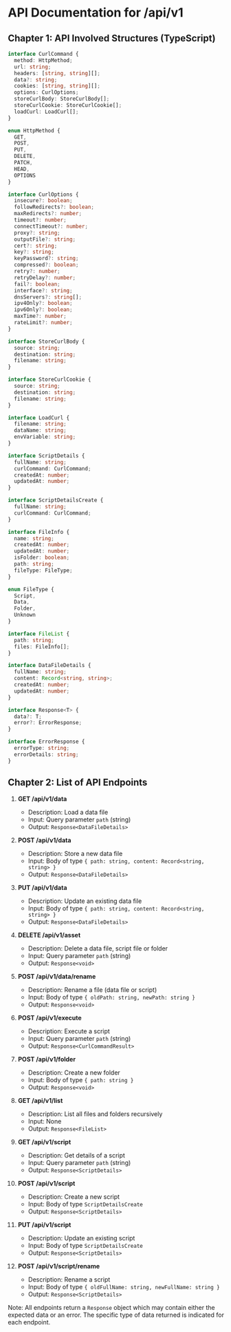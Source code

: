 # API Documentation for /api/v1

## Chapter 1: API Involved Structures (TypeScript)

```typescript
interface CurlCommand {
  method: HttpMethod;
  url: string;
  headers: [string, string][];
  data?: string;
  cookies: [string, string][];
  options: CurlOptions;
  storeCurlBody: StoreCurlBody[];
  storeCurlCookie: StoreCurlCookie[];
  loadCurl: LoadCurl[];
}

enum HttpMethod {
  GET,
  POST,
  PUT,
  DELETE,
  PATCH,
  HEAD,
  OPTIONS
}

interface CurlOptions {
  insecure?: boolean;
  followRedirects?: boolean;
  maxRedirects?: number;
  timeout?: number;
  connectTimeout?: number;
  proxy?: string;
  outputFile?: string;
  cert?: string;
  key?: string;
  keyPassword?: string;
  compressed?: boolean;
  retry?: number;
  retryDelay?: number;
  fail?: boolean;
  interface?: string;
  dnsServers?: string[];
  ipv4Only?: boolean;
  ipv6Only?: boolean;
  maxTime?: number;
  rateLimit?: number;
}

interface StoreCurlBody {
  source: string;
  destination: string;
  filename: string;
}

interface StoreCurlCookie {
  source: string;
  destination: string;
  filename: string;
}

interface LoadCurl {
  filename: string;
  dataName: string;
  envVariable: string;
}

interface ScriptDetails {
  fullName: string;
  curlCommand: CurlCommand;
  createdAt: number;
  updatedAt: number;
}

interface ScriptDetailsCreate {
  fullName: string;
  curlCommand: CurlCommand;
}

interface FileInfo {
  name: string;
  createdAt: number;
  updatedAt: number;
  isFolder: boolean;
  path: string;
  fileType: FileType;
}

enum FileType {
  Script,
  Data,
  Folder,
  Unknown
}

interface FileList {
  path: string;
  files: FileInfo[];
}

interface DataFileDetails {
  fullName: string;
  content: Record<string, string>;
  createdAt: number;
  updatedAt: number;
}

interface Response<T> {
  data?: T;
  error?: ErrorResponse;
}

interface ErrorResponse {
  errorType: string;
  errorDetails: string;
}
```

## Chapter 2: List of API Endpoints

1. **GET /api/v1/data**
   - Description: Load a data file
   - Input: Query parameter `path` (string)
   - Output: `Response<DataFileDetails>`

2. **POST /api/v1/data**
   - Description: Store a new data file
   - Input: Body of type `{ path: string, content: Record<string, string> }`
   - Output: `Response<DataFileDetails>`

3. **PUT /api/v1/data**
   - Description: Update an existing data file
   - Input: Body of type `{ path: string, content: Record<string, string> }`
   - Output: `Response<DataFileDetails>`

4. **DELETE /api/v1/asset**
   - Description: Delete a data file, script file or folder
   - Input: Query parameter `path` (string)
   - Output: `Response<void>`

5. **POST /api/v1/data/rename**
   - Description: Rename a file (data file or script)
   - Input: Body of type `{ oldPath: string, newPath: string }`
   - Output: `Response<void>`

6. **POST /api/v1/execute**
   - Description: Execute a script
   - Input: Query parameter `path` (string)
   - Output: `Response<CurlCommandResult>`

7. **POST /api/v1/folder**
   - Description: Create a new folder
   - Input: Body of type `{ path: string }`
   - Output: `Response<void>`

8. **GET /api/v1/list**
   - Description: List all files and folders recursively
   - Input: None
   - Output: `Response<FileList>`

9. **GET /api/v1/script**
   - Description: Get details of a script
   - Input: Query parameter `path` (string)
   - Output: `Response<ScriptDetails>`

10. **POST /api/v1/script**
    - Description: Create a new script
    - Input: Body of type `ScriptDetailsCreate`
    - Output: `Response<ScriptDetails>`

11. **PUT /api/v1/script**
    - Description: Update an existing script
    - Input: Body of type `ScriptDetailsCreate`
    - Output: `Response<ScriptDetails>`

12. **POST /api/v1/script/rename**
    - Description: Rename a script
    - Input: Body of type `{ oldFullName: string, newFullName: string }`
    - Output: `Response<ScriptDetails>`

Note: All endpoints return a `Response` object which may contain either the expected data or an error. The specific type of data returned is indicated for each endpoint.
